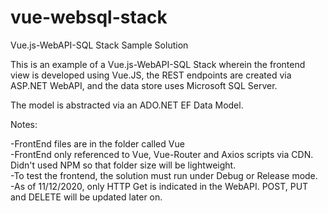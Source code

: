 # vue-websql-stack
Vue.js-WebAPI-SQL Stack Sample Solution

This is an example of a Vue.js-WebAPI-SQL Stack wherein the frontend view is developed using Vue.JS, the REST endpoints are created via ASP.NET WebAPI,
and the data store uses Microsoft SQL Server.

The model is abstracted via an ADO.NET EF Data Model.

Notes:

-FrontEnd files are in the folder called Vue  
-FrontEnd only referenced to Vue, Vue-Router and Axios scripts via CDN. Didn't used NPM so that folder size will be lightweight.  
-To test the frontend, the solution must run under Debug or Release mode.  
-As of 11/12/2020, only HTTP Get is indicated in the WebAPI. POST, PUT and DELETE will be updated later on.  
